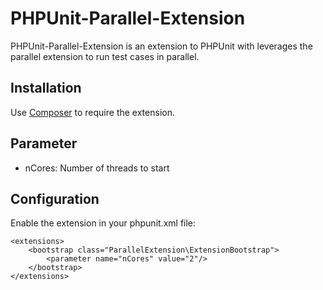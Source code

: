 # PHPUnit-Parallel-Extension

PHPUnit-Parallel-Extension is an extension to PHPUnit with leverages the parallel extension to run test cases in parallel.

## Installation

Use [Composer](https://getcomposer.org/) to require the extension.

## Parameter

- nCores: Number of threads to start

## Configuration

Enable the extension in your phpunit.xml file:
```
<extensions>
    <bootstrap class="ParallelExtension\ExtensionBootstrap">
        <parameter name="nCores" value="2"/>
    </bootstrap>
</extensions>
```
